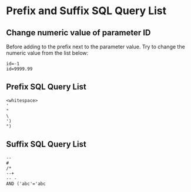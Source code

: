 # Prefix and Suffix SQL Query List

## Change numeric value of parameter ID

Before adding to the prefix next to the parameter value. Try to change the numeric value from the list below:

```
id=-1
id=9999.99
```

## Prefix SQL Query List

```
<whitespace>
'
"
\
')
")
```

## Suffix SQL Query List

```
--
#
/*
--+
-- -
AND ('abc'='abc
```